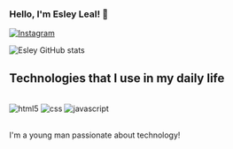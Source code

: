 
### Hello, I'm Esley Leal! 🤚 <br/>


[![Instagram](https://img.shields.io/badge/Instagram-E4405F?style=for-the-badge&logo=instagram&logoColor=white)](https://www.instagram.com/lealsantanaa/)

![Esley GitHub stats](https://github-readme-stats.vercel.app/api?username=EsleyLeal&show_icons=true&theme=onedark)

## Technologies that I use in my daily life

<div style="display: inline_block"><br/>
<img alig="center" alt="html5" src="https://img.shields.io/badge/HTML5-E34F26?style=for-the-badge&logo=html5&logoColor=white"/>
<img alig="center" alt="css" src="https://img.shields.io/badge/CSS3-1572B6?style=for-the-badge&logo=css3&logoColor=white"/>
<img alig="center" alt="javascript" src="https://img.shields.io/badge/JavaScript-323330?style=for-the-badge&logo=javascript&logoColor=F7DF1E"/>
</div><br/>

I'm a young man passionate about technology!



